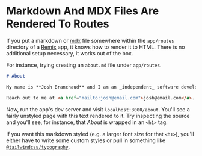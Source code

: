 # Markdown And MDX Files Are Rendered To Routes

If you put a markdown or [mdx](https://mdxjs.com/) file somewhere within the
`app/routes` directory of a [Remix](https://remix.run/) app, it knows how to
render it to HTML. There is no additional setup necessary, it works out of the
box.

For instance, trying creating an `about.md` file under `app/routes`.

```markdown
# About

My name is **Josh Branchaud** and I am an _independent_ software developer.

Reach out to me at <a href="mailto:josh@email.com">josh@email.com</a>.
```

Now, run the app's dev server and visit `localhost:3000/about`. You'll see a
fairly unstyled page with this text rendered to it. Try inspecting the source
and you'll see, for instance, that _About_ is wrapped in an `<h1>` tag.

If you want this markdown styled (e.g. a larger font size for that `<h1>`),
you'll either have to write some custom styles or pull in something like
[`@tailwindcss/typography`](https://tailwindcss.com/docs/typography-plugin).
